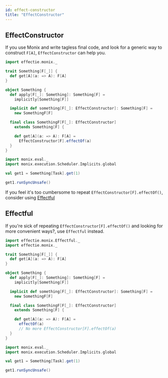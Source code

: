 ```yaml
---
id: effect-constructor
title: "EffectConstructor"
---
```


## EffectConstructor

If you use Monix and write tagless final code, and look for a generic way to construct `F[A]`, `EffectConstructor` can help you.

```scala mdoc:reset-object
import effectie.monix._

trait Something[F[_]] {
  def get[A](a: => A): F[A]
}

object Something {
  def apply[F[_]: Something]: Something[F] =
    implicitly[Something[F]]

  implicit def something[F[_]: EffectConstructor]: Something[F] =
    new SomethingF[F]

  final class SomethingF[F[_]: EffectConstructor]
    extends Something[F] {

    def get[A](a: => A): F[A] =
      EffectConstructor[F].effectOf(a)
  }
}

import monix.eval._
import monix.execution.Scheduler.Implicits.global

val get1 = Something[Task].get(1)

get1.runSyncUnsafe()
```

If you feel it's too cumbersome to repeat `EffectConstructor[F].effectOf()`, consider using [Effectful](#effectful)


## Effectful

If you're sick of repeating `EffectConstructor[F].effectOf()` and looking for more convenient ways?, use `Effectful` instead.

```scala mdoc:reset-object
import effectie.monix.Effectful._
import effectie.monix._

trait Something[F[_]] {
  def get[A](a: => A): F[A]
}

object Something {
  def apply[F[_]: Something]: Something[F] =
    implicitly[Something[F]]

  implicit def something[F[_]: EffectConstructor]: Something[F] =
    new SomethingF[F]

  final class SomethingF[F[_]: EffectConstructor]
    extends Something[F] {

    def get[A](a: => A): F[A] =
      effectOf(a)
      // No more EffectConstructor[F].effectOf(a)
  }
}

import monix.eval._
import monix.execution.Scheduler.Implicits.global

val get1 = Something[Task].get(1)

get1.runSyncUnsafe()
```
